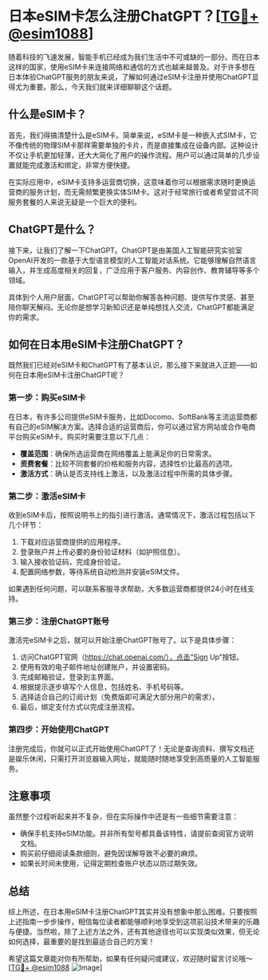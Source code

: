 # 日本eSIM卡怎么注册ChatGPT？[[TG💪+ @esim1088](https://t.me/s/esim1088)]

随着科技的飞速发展，智能手机已经成为我们生活中不可或缺的一部分。而在日本这样的国家，使用eSIM卡来连接网络和通信的方式也越来越普及。对于许多想在日本体验ChatGPT服务的朋友来说，了解如何通过eSIM卡注册并使用ChatGPT显得尤为重要。那么，今天我们就来详细聊聊这个话题。

## 什么是eSIM卡？

首先，我们得搞清楚什么是eSIM卡。简单来说，eSIM卡是一种嵌入式SIM卡，它不像传统的物理SIM卡那样需要单独的卡片，而是直接集成在设备内部。这种设计不仅让手机更加轻薄，还大大简化了用户的操作流程。用户可以通过简单的几步设置就能完成激活和绑定，非常方便快捷。

在实际应用中，eSIM卡支持多运营商切换，这意味着你可以根据需求随时更换运营商的服务计划，而无需频繁更换实体SIM卡。这对于经常旅行或者希望尝试不同服务套餐的人来说无疑是一个巨大的便利。

## ChatGPT是什么？

接下来，让我们了解一下ChatGPT。ChatGPT是由美国人工智能研究实验室OpenAI开发的一款基于大型语言模型的人工智能对话系统。它能够理解自然语言输入，并生成高度相关的回复，广泛应用于客户服务、内容创作、教育辅导等多个领域。

具体到个人用户层面，ChatGPT可以帮助你解答各种问题、提供写作灵感、甚至陪你聊天解闷。无论你是想学习新知识还是单纯想找人交流，ChatGPT都能满足你的需求。

## 如何在日本用eSIM卡注册ChatGPT？

既然我们已经对eSIM卡和ChatGPT有了基本认识，那么接下来就进入正题——如何在日本用eSIM卡注册ChatGPT呢？

### 第一步：购买eSIM卡

在日本，有许多公司提供eSIM卡服务，比如Docomo、SoftBank等主流运营商都有自己的eSIM解决方案。选择合适的运营商后，你可以通过官方网站或合作电商平台购买eSIM卡。购买时需要注意以下几点：

- **覆盖范围**：确保所选运营商在网络覆盖上能满足你的日常需求。
- **资费套餐**：比较不同套餐的价格和服务内容，选择性价比最高的选项。
- **激活方式**：确认是否支持线上激活，以及激活过程中所需的具体步骤。

### 第二步：激活eSIM卡

收到eSIM卡后，按照说明书上的指引进行激活。通常情况下，激活过程包括以下几个环节：

1. 下载对应运营商提供的应用程序。
2. 登录账户并上传必要的身份验证材料（如护照信息）。
3. 输入接收验证码，完成身份验证。
4. 配置网络参数，等待系统自动检测并安装eSIM文件。

如果遇到任何问题，可以联系客服寻求帮助，大多数运营商都提供24小时在线支持。

### 第三步：注册ChatGPT账号

激活完eSIM卡之后，就可以开始注册ChatGPT账号了。以下是具体步骤：

1. 访问ChatGPT官网（https://chat.openai.com/），点击“Sign Up”按钮。
2. 使用有效的电子邮件地址创建账户，并设置密码。
3. 完成邮箱验证，登录到主界面。
4. 根据提示逐步填写个人信息，包括姓名、手机号码等。
5. 选择适合自己的订阅计划（免费版即可满足大部分用户的需求）。
6. 最后，绑定支付方式以完成注册流程。

### 第四步：开始使用ChatGPT

注册完成后，你就可以正式开始使用ChatGPT了！无论是查询资料、撰写文档还是娱乐休闲，只需打开浏览器输入网址，就能随时随地享受到高质量的人工智能服务。

## 注意事项

虽然整个过程听起来并不复杂，但在实际操作中还是有一些细节需要注意：

- 确保手机支持eSIM功能。并非所有型号都具备该特性，请提前查阅官方说明文档。
- 购买前仔细阅读条款细则，避免因误解导致不必要的麻烦。
- 如果长时间未使用，记得定期检查账户状态以防过期失效。

## 总结

综上所述，在日本用eSIM卡注册ChatGPT其实并没有想象中那么困难。只要按照上述指南一步步操作，相信每位读者都能够顺利地享受到这项前沿技术带来的乐趣与便捷。当然啦，除了上述方法之外，还有其他途径也可以实现类似效果，但无论如何选择，最重要的是找到最适合自己的方案！

希望这篇文章能对你有所帮助，如果有任何疑问或建议，欢迎随时留言讨论哦～ [[TG💪+ @esim1088](https://t.me/s/esim1088) ![Image](https://i.postimg.cc/4NQfJmqS/Snipaste-2025-05-13-00-14-12.png)]